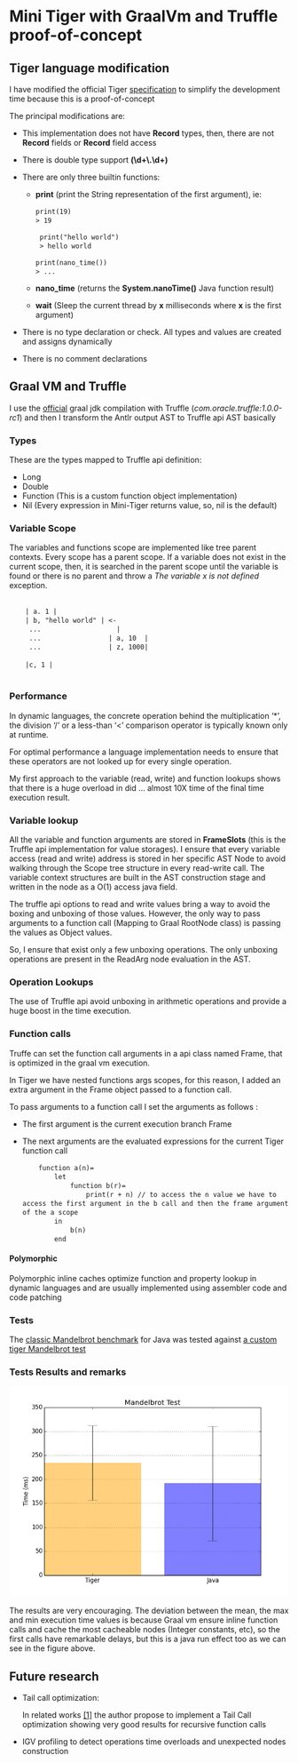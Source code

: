 # Mini Tiger with GraalVm and Truffle proof-of-concept #



## Tiger language modification ##
I have modified the official Tiger <a href="https://cs.nyu.edu/courses/fall13/CSCI-GA.2130-001/tiger-spec.pdf">specification</a> to simplify the development time because this is a proof-of-concept

The principal modifications are:
-  This implementation does not have **Record** types, then, there are not  **Record** fields or **Record** field access

-  There is double type support **(\d+\\.\d+)**

- There are only three builtin functions:
    - **print** (print the String representation of the first argument), ie: 
        ``` 
        print(19)
        > 19
        ```
        
        ``` 
         print("hello world")
         > hello world
        ```
        
        ``` 
        print(nano_time())
        > ... 
        ```
    
    - **nano_time** (returns the **System.nanoTime()** Java function result)
    - **wait** (Sleep the current thread by **x** milliseconds where **x** is the first argument)
    
- There is no type declaration or check. All types and values are created and assigns dynamically

- There is no comment declarations

## Graal VM and Truffle

I use the <a href="http://www.oracle.com/technetwork/oracle-labs/program-languages/downloads/index.html">official</a> graal jdk compilation with Truffle (*com.oracle.truffle:1.0.0-rc1*) and then I transform the Antlr output AST to Truffle api AST basically

### Types
These are the types mapped to Truffle api definition:
   - Long
   - Double
   - Function (This is a custom function object implementation)
   - Nil (Every expression in Mini-Tiger returns value, so, nil is the default)


### Variable Scope

The variables and functions scope are implemented like tree parent contexts. Every scope has a parent scope. If a variable does not exist in the current scope, then, it is searched in the parent scope until the variable is found or there is no parent and throw a *The variable x is not defined* exception.

```
    
    | a. 1 |
    | b, "hello world" | <-
     ...                   |
     ...                 | a, 10  |
     ...                 | z, 1000|
     
    |c, 1 |
     
```

### Performance

In dynamic languages, the concrete operation behind the multiplication ‘*’, the division ‘/’ or a less-than ‘<’ comparison operator is typically known only at runtime.
 
For optimal performance a language implementation needs to ensure that  these operators are not looked up for every single operation. 

My first approach to the variable (read, write) and function lookups shows that there is a huge overload in did ... almost 10X time of the final time execution result. 

### Variable lookup

All the variable and function arguments are stored in **FrameSlots** (this is the Truffle api implementation for value storages). I ensure that every variable access (read and write) address is stored in her specific AST Node to avoid walking through the Scope tree structure in every read-write call. The variable context structures are built in the AST construction stage and written in the node as a O(1) access java field.

The truffle api options to read and write values bring a way to avoid the boxing and unboxing of those values. However, the only way to pass arguments to a function call (Mapping to Graal RootNode class) is passing the values as Object values.

So, I ensure that exist only a few unboxing operations. The only unboxing operations are present in the ReadArg node evaluation in the AST.

### Operation Lookups

The use of Truffle api avoid unboxing in arithmetic operations and provide a huge boost in the time execution.


### Function calls

Truffe can set the function call arguments in a api class named Frame, that is optimized in the graal vm execution.

In Tiger we have nested functions args scopes, for this reason, I added an extra argument in the Frame object passed to a function call.

To pass arguments to a function call I set the arguments as follows :
   - The first argument is the current execution branch Frame
   - The next arguments are the evaluated expressions for the current Tiger function call
    
        ```
            function a(n)=
                let
                    function b(r)=
                        print(r + n) // to access the n value we have to access the first argument in the b call and then the frame argument of the a scope
                in
                    b(n)
                end
        ```
        
        
#### Polymorphic 
Polymorphic inline caches optimize function and property lookup in dynamic languages and are usually implemented using assembler code and code patching

### Tests

The <a href="https://github.com/smarr/Classic-Benchmarks/blob/master/benchmarks/Mandelbrot.java#L42ß">classic Mandelbrot benchmark</a> for Java was tested against <a href="https://gitlab.com/Jacarte9212/tiger-graal/blob/master/tiger-compiler/src/tests/mandelbrot.tiger">a custom tiger Mandelbrot test<a>

### Tests Results and remarks

![alt results](imgs/result.png)

The results are very encouraging. The deviation between the mean, the max and min execution time values is because Graal vm ensure inline function calls and cache the most cacheable nodes (Integer constants, etc), so the first calls have remarkable delays, but this is a java run effect too as we can see in the figure above.




## Future research
- Tail call optimization:

    In related works <a href="http://cesquivias.github.io/blog/2015/01/15/writing-a-language-in-truffle-part-4-adding-features-the-truffle-way/">[1]</a> the author propose to implement a Tail Call optimization showing very good results for recursive function calls
- IGV profiling to detect operations time overloads and unexpected nodes construction

    
    